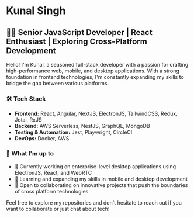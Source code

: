 # Kunal Singh

## 👨‍💻 Senior JavaScript Developer | React Enthusiast | Exploring Cross-Platform Development

Hello! I'm Kunal, a seasoned full-stack developer with a passion for crafting high-performance web, mobile, and desktop applications. With a strong foundation in frontend technologies, I'm constantly expanding my skills to bridge the gap between various platforms.

### 🛠 Tech Stack

- **Frontend:** React, Angular, NextJS, ElectronJS, TailwindCSS, Redux, Jotai, RxJS
- **Backend:** AWS Serverless, NestJS, GraphQL, MongoDB
- **Testing & Automation:** Jest, Playwright, CircleCI
- **DevOps:** Docker, AWS

### 🚀 What I'm up to

- 🔭 Currently working on enterprise-level desktop applications using ElectronJS, React, and WebRTC
- 🌱 Learning and expanding my skills in mobile and desktop development
- 👯 Open to collaborating on innovative projects that push the boundaries of cross platform technologies

Feel free to explore my repositories and don't hesitate to reach out if you want to collaborate or just chat about tech!

